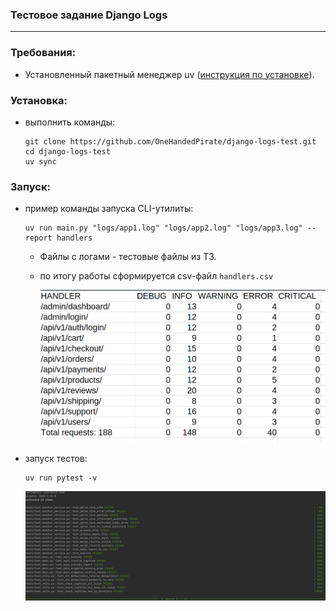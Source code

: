 ### Тестовое задание Django Logs
<hr>

### Требования:

 - Установленный пакетный менеджер uv (<a href="https://docs.astral.sh/uv/getting-started/installation/">инструкция по установке</a>).


### Установка:

- выполнить команды:
    ```
    git clone https://github.com/OneHandedPirate/django-logs-test.git
    cd django-logs-test
    uv sync
    ```
  
### Запуск:

- пример команды запуска CLI-утилиты:
    ```
    uv run main.py "logs/app1.log" "logs/app2.log" "logs/app3.log" --report handlers
    ```
    - Файлы с логами - тестовые файлы из ТЗ.
    - по итогу работы сформируется csv-файл `handlers.csv`
    
      ![screenshot1.png](images/screenshot1.png)

- запуск тестов:
  ```
  uv run pytest -v
  ```
  
  ![screenshot2.png](images/screenshot2.png)
  